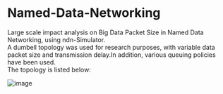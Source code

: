 # Named-Data-Networking
Large scale impact analysis on Big Data Packet Size in Named Data Netwοrking, using ndn-Simulator.  
A dumbell topology was used for research purposes, with variable data packet size and transmission delay.In addition, various queuing policies have been used.  
The topology is listed  below:

![image](https://user-images.githubusercontent.com/64229853/83749129-e44a2f80-a66b-11ea-933a-aa9fe43b63bc.png)

 
